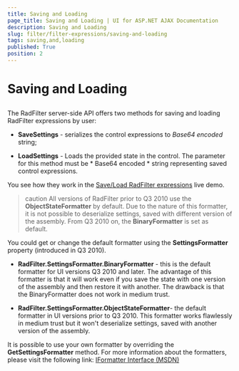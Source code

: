 ```yaml
---
title: Saving and Loading
page_title: Saving and Loading | UI for ASP.NET AJAX Documentation
description: Saving and Loading
slug: filter/filter-expressions/saving-and-loading
tags: saving,and,loading
published: True
position: 2
---
```


# Saving and Loading



## 

The RadFilter server-side API offers two methods for saving and loading RadFilter expressions by user:

* __SaveSettings__ - serializes the control expressions to *Base64 encoded* string;

* __LoadSettings__ - Loads the provided state in the control. The parameter for this method must be * Base64 encoded * string representing saved control expressions.

You see how they work in the [Save/Load RadFilter expressions](http://demos.telerik.com/aspnet-ajax/filter/examples/saveloadexpressions/defaultcs.aspx) live demo.

>caution All versions of RadFilter prior to Q3 2010 use the __ObjectStateFormatter__ by default. Due to the nature of this formatter, it is not possible to deserialize settings, saved with different version of the assembly. From Q3 2010 on, the __BinaryFormatter__ is set as default.
>


You could get or change the default formatter using the __SettingsFormatter__ property (introduced in Q3 2010).

* __RadFilter.SettingsFormatter.BinaryFormatter__ - this is the default formatter for UI versions Q3 2010 and later. The advantage of this formatter is that it will work even if you save the state with one version of the assembly and then restore it with another. The drawback is that the BinaryFormatter does not work in medium trust.

* __RadFilter.SettingsFormatter.ObjectStateFormatter__- the default formatter in UI versions prior to Q3 2010. This formatter works flawlessly in medium trust but it won't deserialize settings, saved with another version of the assembly.

It is possible to use your own formatter by overriding the __GetSettingsFormatter__ method. For more information about the formatters, please visit the following link: [IFormatter Interface (MSDN)](http://msdn.microsoft.com/en-us/library/system.runtime.serialization.iformatter%28v=VS.90%29.aspx)
